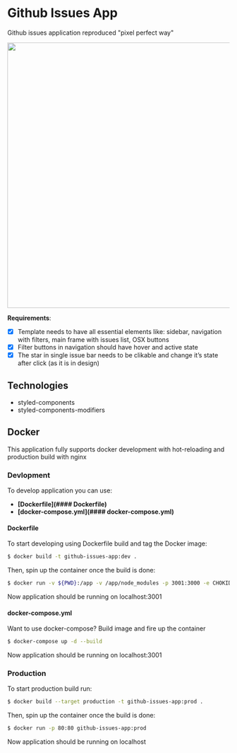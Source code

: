 # Github Issues App

Github issues application reproduced "pixel perfect way"

<p align='center'>
    <img src='https://i.ibb.co/6nMfM3t/Zrzut-ekranu-2020-03-19-o-00-10-45.png' width='600' />
</p>

**Requirements**:
- [x] Template needs to have all essential elements like: sidebar, navigation with filters, main frame with issues list, OSX buttons
- [x] Filter buttons in navigation should have hover and active state
- [x] The star in single issue bar needs to be clikable and change it’s state after click (as it is in design)

## Technologies

- styled-components
- styled-components-modifiers

## Docker
This application fully supports docker development with hot-reloading and production build with nginx

### Devlopment
To develop application you can use:

- **[Dockerfile](#### Dockerfile)**
- **[docker-compose.yml](#### docker-compose.yml)**

#### Dockerfile
To start developing using Dockerfile build and tag the Docker image:
```bash
$ docker build -t github-issues-app:dev .
```

Then, spin up the container once the build is done:
```bash
$ docker run -v ${PWD}:/app -v /app/node_modules -p 3001:3000 -e CHOKIDAR_USEPOLLING=true --rm github-issues-app:dev
```

Now application should be running on localhost:3001

#### docker-compose.yml
Want to use docker-compose? Build image and fire up the container
```bash
$ docker-compose up -d --build
```

Now application should be running on localhost:3001

### Production
To start production build run:
```bash
$ docker build --target production -t github-issues-app:prod .
```

Then, spin up the container once the build is done:
```bash
$ docker run -p 80:80 github-issues-app:prod
```

Now application should be running on localhost
